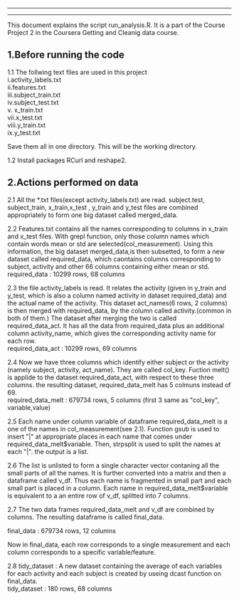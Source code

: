 --------------------------------------------------------------------------------
---------------------------------------------------------------------
This document explains the script run_analysis.R. It is a part of the
Course Project 2 in the Coursera Getting and Cleanig data course. 

## 1.Before running the code  
1.1 The follwing text files are used in this project  
        i.activity_labels.txt  
        ii.features.txt   
        iii.subject_train.txt  
        iv.subject_test.txt  
        v. x_train.txt  
        vii.x_test.txt  
        viii.y_train.txt  
        ix.y_test.txt  

   Save them all in one directory. This will be the working directory.

1.2 Install packages RCurl and reshape2.

## 2.Actions performed on data



2.1 All the *.txt files(except activity_labels.txt) are read. subject.test, 
subject_train, x_train,x_test , y_train and y_test files are combined 
appropriately to form one big dataset called  merged_data. 



2.2 Features.txt contains all the names corresponding to columns in x_train and 
x_test files. With grepl function, only those column names which contain words 
mean or std are selected(col_measurement). Using this information, the big dataset 
merged_data,is then subsetted, to form a new dataset called required_data, 
which caontains columns corresponding to subject, activity and other 66 columns
containing either mean or std.   
required_data : 10299 rows, 68 columns  


2.3 the file activity_labels is read. It relates the activity (given in y_train and
y_test, which is also a column named activity in dataset required_data) and 
the actual name of the activity. This dataset act_names(6 rows, 2 columns) is 
then merged with required_data, by the column called activity.(common in both of 
them.) The dataset after merging the two is called required_data_act. It has all
the data from required_data plus an additional column activity_name, which gives the 
corresponding activity name for each row.    
required_data_act : 10299 rows, 69 columns  


2.4 Now we have three columns which identify either subject or the activity
(namely subject, activity, act_name). They are called col_key. Fuction melt()
is applide to the dataset required_data_act, with respect to these three columns.
the resulting dataset, required_data_melt has 5 colmuns instead of 69.   
required_data_melt : 679734 rows, 5 columns (first 3 same as "col_key", variable,value)

2.5 Each name under column variable of dataframe required_data_melt is a one of 
the names in col_measurement(see 2.1). Function gsub is used to insert "|" at 
appropriate places in each name that comes under required_data_melt$variable. 
Then, strpsplit is used to split the names at each "|". the output is a list.

2.6 The list is unlisted to form a single character vector contaning all the
small parts of all the names. It is further converted into a matrix and then a 
dataframe called v_df. Thus each name is fragmented in small part and each small
part is placed in a column. Each name in required_data_melt$variable is equivalent
to a an entire row of v_df, splitted into 7 columns.  

2.7 The two data frames required_data_melt and v_df are combined by columns.
The resulting dataframe is called final_data.   

final_data : 679734 rows, 12 columns

Now in final_data, each row corresponds to a single measurement and each column
corresponds to a specific variable/feature.

2.8 tidy_dataset : A new dataset containing the average of each variables for 
each activity and each subject is created by useing dcast function on 
final_data.     
tidy_dataset : 180 rows, 68 columns






